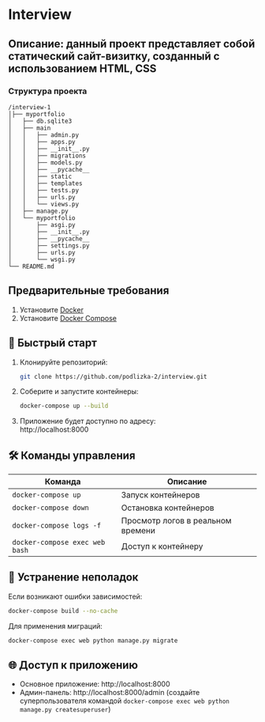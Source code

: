 # Interview
## Описание: данный проект представляет собой статический сайт-визитку, созданный с использованием HTML, CSS
### Структура проекта 
```plaintext
/interview-1 
│├── myportfolio
│   ├── db.sqlite3
│   ├── main
│   │   ├── admin.py
│   │   ├── apps.py
│   │   ├── __init__.py
│   │   ├── migrations
│   │   ├── models.py
│   │   ├── __pycache__
│   │   ├── static
│   │   ├── templates
│   │   ├── tests.py
│   │   ├── urls.py
│   │   └── views.py
│   ├── manage.py
│   └── myportfolio
│       ├── asgi.py
│       ├── __init__.py
│       ├── __pycache__
│       ├── settings.py
│       ├── urls.py
│       └── wsgi.py
└── README.md
```
##  Предварительные требования
1. Установите [Docker](https://docs.docker.com/get-docker/)
2. Установите [Docker Compose](https://docs.docker.com/compose/install/)

## 🚀 Быстрый старт
1. Клонируйте репозиторий:
   ```bash
   git clone https://github.com/podlizka-2/interview.git
   ```
2. Соберите и запустите контейнеры:
   ```bash
   docker-compose up --build
   ```
3. Приложение будет доступно по адресу:  
   http://localhost:8000

## 🛠 Команды управления
| Команда | Описание |
|---------|----------|
| `docker-compose up` | Запуск контейнеров |
| `docker-compose down` | Остановка контейнеров |
| `docker-compose logs -f` | Просмотр логов в реальном времени |
| `docker-compose exec web bash` | Доступ к контейнеру |

## 🔧 Устранение неполадок
Если возникают ошибки зависимостей:
```bash
docker-compose build --no-cache
```

Для применения миграций:
```bash
docker-compose exec web python manage.py migrate
```

## 🌐 Доступ к приложению
- Основное приложение: http://localhost:8000
- Админ-панель: http://localhost:8000/admin (создайте суперпользователя командой `docker-compose exec web python manage.py createsuperuser`)

